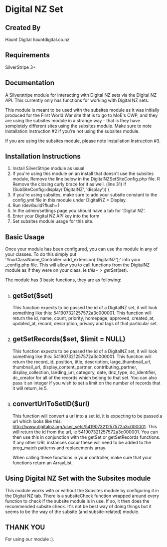 Digital NZ Set
================================================================================

Created By
-----------------------------------------------
Haunt Digital
hauntdigital.co.nz

Requirements
-----------------------------------------------
SilverStripe 3+

Documentation
-----------------------------------------------
A Silverstripe module for interacting with Digital NZ sets via the Digital NZ API.
This currently only has functions for working with Digital NZ sets.

This module is meant to be used with the subsites module as it was initially produced for the First World War site that is to go to MoE's CWP, 
and they are using the subsites module in a strange way - that is they have sompletely different sites using the subsites module.
Make sure to note Installation Instruction #2 if you're not using the subsites module.

If you are using the subsites module, please note Installation Instruction #3.

Installation Instructions
-----------------------------------------------
1. Install SilverStripe module as usual. 
2. If you're using this module on an install that doesn't use the subsites module, Remove the line below in the DigitalNZSetSiteConfig.php file. R
Remove the closing curly brace for it as well.
    (line 31)
    if (SubSiteConfig::display('DigitalNZ', 'display')) {
3. If you're using subsites, make sure to add your subsite constant to the config.yml file in this module under DigitalNZ > Display.    
4. Run /dev/build?flush=1
5. In the admin/settings page you should have a tab for 'Digital NZ'.
6. Enter your Digital NZ API key into the form. 
7. Set subsites module usage for this site. 

Basic Usage
-----------------------------------------------
Once your module has been configured, you can use the module in any of your classes. To do this simply put 'YourClassName_Controller::add_extension('DigitalNZ');' into your _config.php file. 
This will allow you to call functions from the DigitalNZ module as if they were on your class, ie $this->getSet($set). 

The module has 3 basic functions, they are as following:

1. getSet($set)
   -----------------------------------------------
   This function expects to be passed the id of a DigitalNZ set, it will look something like this: 541907321257572a3c000001. 
   This function will return the id, name, count, priority, homepage, approved, created_at, updated_at, record, description, privacy and tags of that particular set. 
   
2. getSetRecords($set, $limit = NULL)
   -----------------------------------------------
   This function expects to be passed the id of a DigitalNZ set, it will look something like this: 541907321257572a3c000001.
   This function will return the record_id, position, title, description, large_thumbnail_url, thumbnail_url, display_content_partner, contributing_partner, display_collection, landing_url, category, date, dnz_type, dc_identifier, dc_creator for all of the records which belong to that set.
   You can also pass it an integer if you wish to set a limit on the number of records that it will return, ie 5. 
   
3. convertUrlToSetID($url)
   ----------------------------------------------- 
   This function will convert a url into a set id, it is expecting to be passed a url which looks like this: http://www.digitalnz.org/user_sets/541907321257572a3c000001.
   This will return the id from the url, ie 541907321257572a3c000001.
   You can then use this in conjunction with the getSet or getSetRecords functions. 
   If any other URL instances occur these will need to be added to the preg_match patterns and replacements array. 
   
   When calling these functions in your controller, make sure that your functions return an ArrayList.
   

Using Digital NZ Set with the Subsites module
-----------------------------------------------
This module works with or without the Subsites module by configuring it in the Digital NZ tab.
There is a subsiteCheck function wrapped around every function to check if the subsite module is in use. If so, it then does the recommended subsite check. 
It's not be best way of doing things but it seems to be the way of the subsite (and subsite-related) module.

   
THANK YOU
-----------------------------------------------
For using our module :). 
